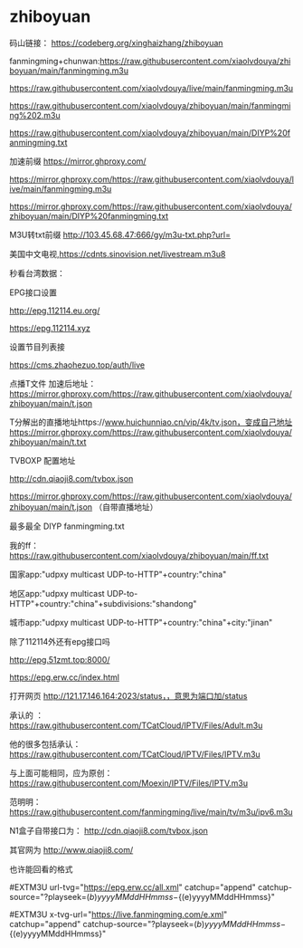# zhiboyuan
码山链接：    https://codeberg.org/xinghaizhang/zhiboyuan

fanmingming+chunwan:https://raw.githubusercontent.com/xiaolvdouya/zhiboyuan/main/fanmingming.m3u

https://raw.githubusercontent.com/xiaolvdouya/live/main/fanmingming.m3u

https://raw.githubusercontent.com/xiaolvdouya/zhiboyuan/main/fanmingming%202.m3u

https://raw.githubusercontent.com/xiaolvdouya/zhiboyuan/main/DIYP%20fanmingming.txt

加速前缀 https://mirror.ghproxy.com/

https://mirror.ghproxy.com/https://raw.githubusercontent.com/xiaolvdouya/live/main/fanmingming.m3u

https://mirror.ghproxy.com/https://raw.githubusercontent.com/xiaolvdouya/zhiboyuan/main/DIYP%20fanmingming.txt

 M3U转txt前缀    http://103.45.68.47:666/gy/m3u-txt.php?url=

美国中文电视,https://cdnts.sinovision.net/livestream.m3u8

秒看台湾数据：

EPG接口设置

http://epg.112114.eu.org/

https://epg.112114.xyz

设置节目列表接

https://cms.zhaohezuo.top/auth/live


点播T文件 加速后地址：https://mirror.ghproxy.com/https://raw.githubusercontent.com/xiaolvdouya/zhiboyuan/main/t.json

T分解出的直播地址https://www.huichunniao.cn/vip/4k/tv.json，变成自己地址 https://mirror.ghproxy.com/https://raw.githubusercontent.com/xiaolvdouya/zhiboyuan/main/t.txt

TVBOXP 配置地址

http://cdn.qiaoji8.com/tvbox.json

https://mirror.ghproxy.com/https://raw.githubusercontent.com/xiaolvdouya/zhiboyuan/main/t.json  （自带直播地址）


最多最全 DIYP fanmingming.txt

我的ff： https://raw.githubusercontent.com/xiaolvdouya/zhiboyuan/main/ff.txt

国家app:"udpxy multicast UDP-to-HTTP"+country:"china"

地区app:"udpxy multicast UDP-to-HTTP"+country:"china"+subdivisions:"shandong"

城市app:"udpxy multicast UDP-to-HTTP"+country:"china"+city:"jinan"

除了112114外还有epg接口吗

http://epg.51zmt.top:8000/

https://epg.erw.cc/index.html

打开网页  http://121.17.146.164:2023/status，，意思为端口加/status

承认的 ：https://raw.githubusercontent.com/TCatCloud/IPTV/Files/Adult.m3u

他的很多包括承认：  https://raw.githubusercontent.com/TCatCloud/IPTV/Files/IPTV.m3u

与上面可能相同，应为原创： https://raw.githubusercontent.com/Moexin/IPTV/Files/IPTV.m3u

范明明： https://raw.githubusercontent.com/fanmingming/live/main/tv/m3u/ipv6.m3u

N1盒子自带接口为：  http://cdn.qiaoji8.com/tvbox.json   


其官网为  http://www.qiaoji8.com/

也许能回看的格式

#EXTM3U url-tvg="https://epg.erw.cc/all.xml" catchup="append" catchup-source="?playseek=${(b)yyyyMMddHHmmss}-${(e)yyyyMMddHHmmss}"

#EXTM3U x-tvg-url="https://live.fanmingming.com/e.xml" catchup="append" catchup-source="?playseek=${(b)yyyyMMddHHmmss}-${(e)yyyyMMddHHmmss}"
